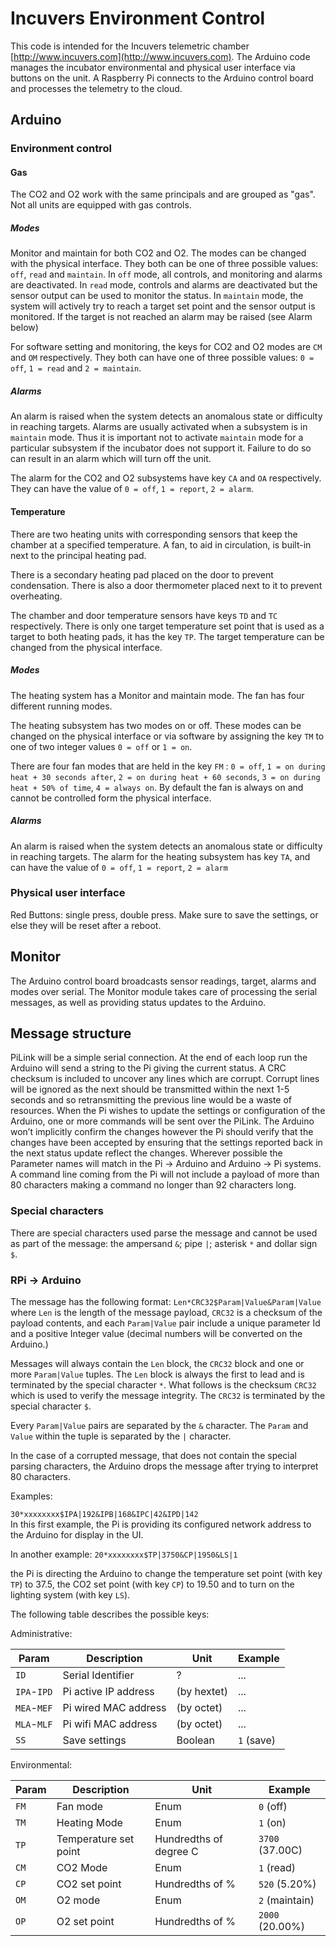 
# Incuvers Environment Control
This code is intended for the Incuvers telemetric chamber [http://www.incuvers.com](http://www.incuvers.com).
The Arduino code manages the incubator environmental and physical user interface via buttons on the unit.
A Raspberry Pi connects to the Arduino control board and processes the telemetry to the cloud.

## Arduino

### Environment control

#### Gas
The CO2 and O2 work with the same principals and are grouped as "gas".
Not all units are equipped with gas controls.

##### Modes
Monitor and maintain for both CO2 and O2. The modes can be changed with the physical interface.
They both can be one of three possible values: `off`, `read` and `maintain`.
In `off` mode, all controls, and monitoring and alarms are deactivated.
In `read` mode, controls and alarms are deactivated but the sensor output can be used to monitor the status.
In `maintain` mode, the system will actively try to reach a target set point and the sensor output is monitored.
If the target is not reached an alarm may be raised (see Alarm below)

For software setting and monitoring, the keys for CO2 and O2 modes are `CM` and `OM` respectively.
They both can have one of three possible values:
`0 = off`, `1 = read` and `2 = maintain`.


##### Alarms
An alarm is raised when the system detects an anomalous state or difficulty in reaching targets.
Alarms are usually activated when a subsystem is in `maintain` mode.
Thus it is important not to activate `maintain` mode for a particular subsystem if the incubator does not support it.
Failure to do so can result in an alarm which will turn off the unit.

The alarm for the CO2 and O2 subsystems have key `CA` and `OA` respectively. They can have the value of `0 = off`, `1 = report`, `2 = alarm`.

#### Temperature
There are two heating units with corresponding sensors that keep the chamber at a specified temperature.
A fan, to aid in circulation, is built-in next to the principal heating pad.

There is a secondary heating pad placed on the door to prevent condensation.
There is also a door thermometer placed next to it to prevent overheating.

The chamber and door temperature sensors have keys `TD` and `TC` respectively.
There is only one target temperature set point that is used as a target to both heating pads, it has the key `TP`.
The target temperature can be changed from the physical interface.

##### Modes
The heating system has a Monitor and maintain mode. The fan has four different running modes.

The heating subsystem has two modes on or off.
These modes can be changed on the physical interface or via software by assigning the key `TM` to one of two integer values `0 = off` or `1 = on`.

There are four fan modes that are held in the key `FM` :
`0 = off`,
`1 = on during heat + 30 seconds after`,
`2 = on during heat + 60 seconds`,
`3 = on during heat + 50% of time`,
`4 = always on`.
By default the fan is always on and cannot be controlled form the physical interface.



##### Alarms
An alarm is raised when the system detects an anomalous state or difficulty in reaching targets.
The alarm for the heating subsystem has key `TA`, and can have the value of `0 = off`, `1 = report`, `2 = alarm`

### Physical user interface
Red Buttons: single press, double press.
Make sure to save the settings, or else they will be reset after a reboot.

## Monitor
The Arduino control board broadcasts sensor readings, target, alarms and modes over serial.
The Monitor module takes care of processing the serial messages, as well as providing status updates to the Arduino.


## Message structure
PiLink will be a simple serial connection.
At the end of each loop run the Arduino will send a string to the Pi giving the current status.
A CRC checksum is included to uncover any lines which are corrupt.
Corrupt lines will be ignored as the next should be transmitted within the next 1-5 seconds and so retransmitting the previous line would be a waste of resources.
When the Pi wishes to update the settings or configuration of the Arduino, one or more commands will be sent over the PiLink.
The Arduino won’t implicitly confirm the changes however the Pi should verify that the changes have been accepted by ensuring that the settings reported back in the next status update reflect the changes.
Wherever possible the Parameter names will match in the Pi &rarr; Arduino and Arduino &rarr; Pi systems.
A command line coming from the Pi will not include a payload of more than 80 characters making a command no longer than 92 characters long.

### Special characters
There are special characters used parse the message and cannot be used as part of the message: the ampersand `&`; pipe `|`; asterisk `*` and dollar sign `$`.



### RPi &rarr; Arduino
The message has the following format:
`Len*CRC32$Param|Value&Param|Value`
where `Len` is the length of the message payload,
`CRC32` is a checksum of the payload contents,
and each `Param|Value` pair include a unique parameter Id and a positive Integer value (decimal numbers will be converted on the Arduino.)

Messages will always contain the `Len` block, the `CRC32` block and one or more `Param|Value` tuples.
The `Len` block is always the first to lead and is terminated by the special character `*`.
What follows is the checksum `CRC32` which is used to verify the message integrity.
The `CRC32` is terminated by the special character `$`.

Every `Param|Value` pairs are separated by the `&` character. The `Param` and `Value` within the tuple is separated by the `|` character.

In the case of a corrupted message, that does not contain the special parsing characters, the Arduino drops the message after trying to interpret 80 characters.

Examples:  

`30*xxxxxxxx$IPA|192&IPB|168&IPC|42&IPD|142`  
In this first example, the Pi is providing its configured network address to the Arduino for display in the UI.

In another example:
`20*xxxxxxxx$TP|3750&CP|1950&LS|1`

the Pi is directing the Arduino to change the temperature set point (with key `TP`) to 37.5, the CO2 set point (with key `CP`) to 19.50 and to turn on the lighting system (with key `LS`).

The following table describes the possible keys:

Administrative:

 | Param      |Description          | Unit 	    | Example |
 | ----       | ----                | ----	    | ----	  |
 |`ID`        |Serial Identifier    | ?         | ...     |
 |`IPA`-`IPD` |Pi active IP address |(by hextet)| ...     |
 |`MEA`-`MEF` |Pi wired MAC address |(by octet) | ...     |
 |`MLA`-`MLF` |Pi wifi MAC address  |(by octet) | ...     |
 |`SS`        |Save settings        |Boolean    | `1` (save)     |



Environmental:

 | Param |Description          | Unit 	               | Example 	|
 | ----  | ----                | ----	                 | ----	|
 |`FM`   |Fan mode             | Enum                  | `0` (off)   |
 |`TM`   |Heating Mode         | Enum                  | `1` (on)   |
 |`TP`   |Temperature set point| Hundredths of degree C|`3700` (37.00C) |
 |`CM`   |CO2 Mode             | Enum                  | `1` (read) |
 |`CP`   |CO2 set point        | Hundredths of %       |`520` (5.20%)
 |`OM`   |O2 mode              | Enum                  | `2`  (maintain) |
 |`OP`   |O2 set point         | Hundredths of %       |`2000` (20.00%)
